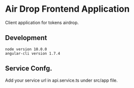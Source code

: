 # Air Drop Frontend Application
Client application for tokens airdrop.
## Development
    node version 10.0.0
    angular-cli version 1.7.4
## Service Confg.
  Add your service url in api.service.ts under src/app file.
